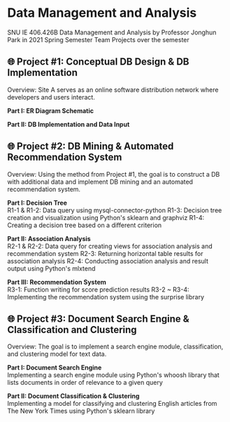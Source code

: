 # Data Management and Analysis
SNU IE 406.426B Data Management and Analysis by Professor Jonghun Park in 2021 Spring Semester 
Team Projects over the semester

## 🌐 Project #1: Conceptual DB Design & DB Implementation  
Overview: Site A serves as an online software distribution network where developers and users interact.  

**Part I: ER Diagram Schematic**  

**Part II: DB Implementation and Data Input**  

## 🌐 Project #2: DB Mining & Automated Recommendation System
Overview: Using the method from Project #1, the goal is to construct a DB with additional data and implement DB mining and an automated recommendation system.

**Part I: Decision Tree**  
R1-1 & R1-2: Data query using mysql-connector-python
R1-3: Decision tree creation and visualization using Python's sklearn and graphviz
R1-4: Creating a decision tree based on a different criterion

**Part II: Association Analysis**  
R2-1 & R2-2: Data query for creating views for association analysis and recommendation system
R2-3: Returning horizontal table results for association analysis
R2-4: Conducting association analysis and result output using Python's mlxtend

**Part III: Recommendation System**  
R3-1: Function writing for score prediction results
R3-2 ~ R3-4: Implementing the recommendation system using the surprise library

## 🌐 Project #3: Document Search Engine & Classification and Clustering
Overview: The goal is to implement a search engine module, classification, and clustering model for text data.

**Part I: Document Search Engine**  
Implementing a search engine module using Python's whoosh library that lists documents in order of relevance to a given query

**Part II: Document Classification & Clustering**  
Implementing a model for classifying and clustering English articles from The New York Times using Python's sklearn library
